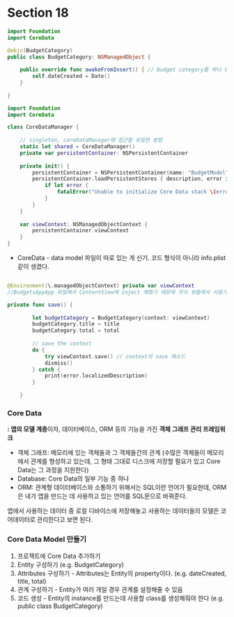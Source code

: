 # Section 18

```swift
import Foundation
import CoreData

@objc(BudgetCategory)
public class BudgetCategory: NSManagedObject {
    
    public override func awakeFromInsert() { // budget category를 하나 만들 때마다 실행됨
        self.dateCreated = Date() 
    }
    
}
```

```swift
import Foundation
import CoreData

class CoreDataManager {
    
    // singleton, coreDataManager에 접근할 유일한 방법
    static let shared = CoreDataManager()  
    private var persistentContainer: NSPersistentContainer
    
    private init() {
        persistentContainer = NSPersistentContainer(name: "BudgetModel")
        persistentContainer.loadPersistentStores { description, error in
            if let error {
                fatalError("Unable to initialize Core Data stack \(error)")
            }
        }
    }
    
    var viewContext: NSManagedObjectContext {
        persistentContainer.viewContext 
    }
}
```

- CoreData - data model 파일이 따로 있는 게 신기. 코드 형식이 아니라 info.plist같이 생겼다.

```swift

@Environment(\.managedObjectContext) private var viewContext
//BudgetsAppApp 파일에서 ContentView에 inject 해줬기 때문에 자식 뷰들에서 사용가능

private func save() {
        
        let budgetCategory = BudgetCategory(context: viewContext)
        budgetCategory.title = title
        budgetCategory.total = total
        
        // save the context
        do {
            try viewContext.save() // context의 save 메소드
            dismiss()
        } catch {
            print(error.localizedDescription)
        }
        
    }
```

### Core Data

**: 앱의 모델 계층**이자, 데이터베이스, ORM 등의 기능을 가진 **객체 그래프 관리 프레임워크**

- 객체 그래프: 메모리에 있는 객체들과 그 객체들간의 관계 (수많은 객체들이 메모리에서 관계를 형성하고 있는데, 그 형태 그대로 디스크에 저장할 필요가 있고 Core Data는 그 과정을 지원한다)
- Database: Core Data의 일부 기능 중 하나
- ORM: 관계형 데이터베이스와 소통하기 위해서는 SQL이란 언어가 필요한데, ORM은 내가 앱을 만드는 데 사용하고 있는 언어를 SQL문으로 바꿔준다.

앱에서 사용하는 데이터 중 로컬 디바이스에 저장해놓고 사용하는 데이터들의 모델은 코어데이터로 관리한다고 보면 된다.

### Core Data Model 만들기

1. 프로젝트에 Core Data 추가하기
2. Entity 구성하기 (e.g. BudgetCategory)
3. Attributes 구성하기 - Attributes는 Entity의 property이다. (e.g. dateCreated, title, total)
4. 관계 구성하기 - Entity가 여러 개일 경우 관계를 설정해줄 수 있음
5. 코드 생성 - Entity의 instance를 만드는데 사용할 class를 생성해줘야 한다 (e.g. public class BudgetCategory)